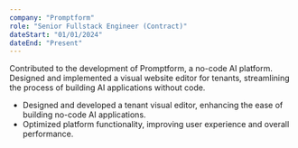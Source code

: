 ```yaml
---
company: "Promptform"
role: "Senior Fullstack Engineer (Contract)"
dateStart: "01/01/2024"
dateEnd: "Present"
---
```


Contributed to the development of Promptform, a no-code AI platform. Designed and implemented a visual website editor for tenants, streamlining the process of building AI applications without code.

- Designed and developed a tenant visual editor, enhancing the ease of building no-code AI applications.
- Optimized platform functionality, improving user experience and overall performance.
